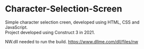 # Character-Selection-Screen
Simple character selection creen, developed using HTML, CSS and JavaScript.<br>
Project developed using Construct 3 in 2021.<br>

NW.dll needed to run the build.
https://www.dllme.com/dll/files/nw
<br><br>
